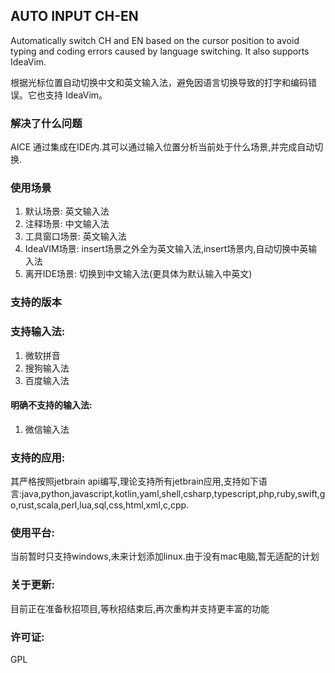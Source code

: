 ## AUTO INPUT CH-EN
Automatically switch CH and EN based on the cursor position to avoid typing and coding errors caused by language switching. It also supports IdeaVim.

根据光标位置自动切换中文和英文输入法，避免因语言切换导致的打字和编码错误。它也支持 IdeaVim。
### 解决了什么问题
AICE 通过集成在IDE内.其可以通过输入位置分析当前处于什么场景,并完成自动切换.
### 使用场景
1. 默认场景: 英文输入法
2. 注释场景: 中文输入法
3. 工具窗口场景: 英文输入法
4. IdeaVIM场景: insert场景之外全为英文输入法,insert场景内,自动切换中英输入法
5. 离开IDE场景: 切换到中文输入法(更具体为默认输入中英文)
### 支持的版本

### 支持输入法:
1. 微软拼音
2. 搜狗输入法
3. 百度输入法
#### 明确不支持的输入法:
1. 微信输入法
### 支持的应用:
其严格按照jetbrain api编写,理论支持所有jetbrain应用,支持如下语言:java,python,javascript,kotlin,yaml,shell,csharp,typescript,php,ruby,swift,go,rust,scala,perl,lua,sql,css,html,xml,c,cpp.

### 使用平台: 
当前暂时只支持windows,未来计划添加linux.由于没有mac电脑,暂无适配的计划
### 关于更新:
目前正在准备秋招项目,等秋招结束后,再次重构并支持更丰富的功能
### 许可证:
GPL